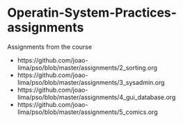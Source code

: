 # Operatin-System-Practices-assignments
Assignments from the course

<ul>
<li>https://github.com/joao-lima/pso/blob/master/assignments/2_sorting.org</li>
<li>https://github.com/joao-lima/pso/blob/master/assignments/3_sysadmin.org</li>
<li>https://github.com/joao-lima/pso/blob/master/assignments/4_gui_database.org</li>
<li>https://github.com/joao-lima/pso/blob/master/assignments/5_comics.org</li>
</ul>
